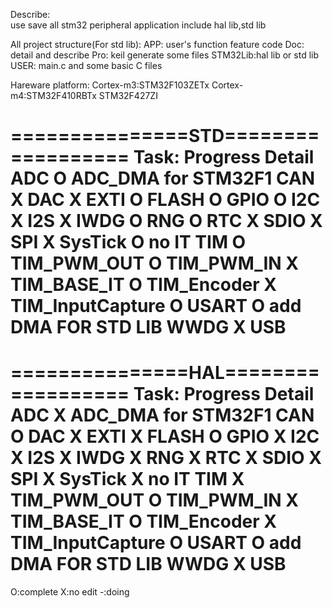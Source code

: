 Describe:	
use save all stm32 peripheral application
include hal lib,std lib

All project structure(For std lib):
APP:	user's function feature code
Doc:	detail and describe
Pro:	keil generate some files
STM32Lib:hal lib or std lib
USER:	main.c and some basic C files

Hareware platform:
Cortex-m3:STM32F103ZETx
Cortex-m4:STM32F410RBTx
	 STM32F427ZI

===============STD==================
Task:	Progress		Detail
ADC		O		ADC_DMA for STM32F1
CAN		X
DAC		X
EXTI	O
FLASH	O
GPIO	O
I2C		X
I2S		X
IWDG	O
RNG		O
RTC		X
SDIO	X
SPI		X
SysTick	O		no IT
TIM		O
	TIM_PWM_OUT	O
	TIM_PWM_IN	X	
	TIM_BASE_IT	O
	TIM_Encoder	X
	TIM_InputCapture	O
USART	O		add DMA FOR STD LIB	
WWDG	X
USB
=================================
===============HAL==================
Task:	Progress		Detail
ADC		X		ADC_DMA for STM32F1
CAN		O
DAC		X
EXTI	X
FLASH	O
GPIO	X
I2C		X
I2S		X
IWDG	X
RNG		X
RTC		X
SDIO	X
SPI		X
SysTick	X		no IT
TIM		X
	TIM_PWM_OUT	O
	TIM_PWM_IN	X	
	TIM_BASE_IT	O
	TIM_Encoder	X
	TIM_InputCapture	O
USART	O		add DMA FOR STD LIB	
WWDG	X
USB		
=================================
O:complete
X:no edit
-:doing
